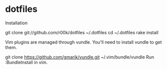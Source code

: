 dotfiles
========

Installation

git clone git://github.com/r00k/dotfiles ~/.dotfiles
cd ~/.dotfiles
rake install

Vim plugins are managed through vundle. You'll need to install vundle to get them.

git clone https://github.com/gmarik/vundle.git ~/.vim/bundle/vundle
Run :BundleInstall in vim.
